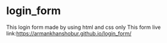 # login_form
This login form made by using html and css only
This form live link:https://armankhanshobur.github.io/login_form/
